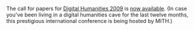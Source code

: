The call for papers for [Digital Humanities 2009](http://web.archive.org/web/20110907061828/http://www.mith2.umd.edu:80/dh09/) is [now available](http://web.archive.org/web/20110116212058/http://www.mith2.umd.edu/dh09/?page_id=54). (In case you've been living in a digital humanities cave for the last twelve months, this prestigious international conference is being hosted by MITH.)